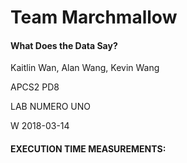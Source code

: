 # Team Marchmallow

#### What Does the Data Say?

Kaitlin Wan, Alan Wang, Kevin Wang

APCS2 PD8

LAB NUMERO UNO 

W 2018-03-14



#### EXECUTION TIME MEASUREMENTS:
